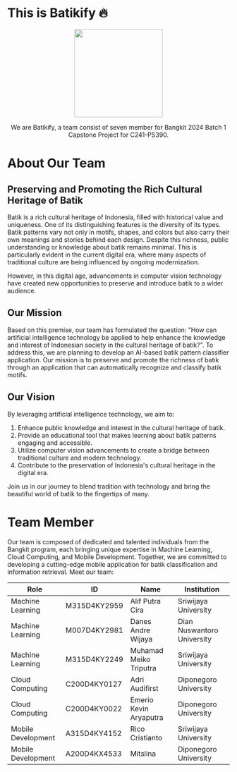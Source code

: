 # This is Batikify 🔥

<!--

**Here are some ideas to get you started:**

🙋‍♀️ A short introduction - what is your organization all about?
🌈 Contribution guidelines - how can the community get involved?
👩‍💻 Useful resources - where can the community find your docs? Is there anything else the community should know?
🍿 Fun facts - what does your team eat for breakfast?
🧙 Remember, you can do mighty things with the power of [Markdown](https://docs.github.com/github/writing-on-github/getting-started-with-writing-and-formatting-on-github/basic-writing-and-formatting-syntax)
-->

<div align="center">
  <img src="https://storage.googleapis.com/batikify-md-assets/brown-logo.png" width="200" height="200">
</div>

<p align="center">
  We are Batikify, a team consist of seven member for Bangkit 2024 Batch 1 Capstone Project for C241-PS390.
</p>

# About Our Team
## Preserving and Promoting the Rich Cultural Heritage of Batik
Batik is a rich cultural heritage of Indonesia, filled with historical value and uniqueness. One of its distinguishing features is the diversity of its types. Batik patterns vary not only in motifs, shapes, and colors but also carry their own meanings and stories behind each design. Despite this richness, public understanding or knowledge about batik remains minimal. This is particularly evident in the current digital era, where many aspects of traditional culture are being influenced by ongoing modernization.

However, in this digital age, advancements in computer vision technology have created new opportunities to preserve and introduce batik to a wider audience.

## Our Mission
Based on this premise, our team has formulated the question: "How can artificial intelligence technology be applied to help enhance the knowledge and interest of Indonesian society in the cultural heritage of batik?". To address this, we are planning to develop an AI-based batik pattern classifier application. Our mission is to preserve and promote the richness of batik through an application that can automatically recognize and classify batik motifs.

## Our Vision
By leveraging artificial intelligence technology, we aim to:

1. Enhance public knowledge and interest in the cultural heritage of batik.
2. Provide an educational tool that makes learning about batik patterns engaging and accessible.
3. Utilize computer vision advancements to create a bridge between traditional culture and modern technology.
4. Contribute to the preservation of Indonesia's cultural heritage in the digital era.

Join us in our journey to blend tradition with technology and bring the beautiful world of batik to the fingertips of many.

# Team Member

Our team is composed of dedicated and talented individuals from the Bangkit program, each bringing
unique expertise in Machine Learning, Cloud Computing, and Mobile Development. Together, we are
committed to developing a cutting-edge mobile application for batik classification and information
retrieval. Meet our team:

| Role               | ID           | Name                   | Institution                |
| ------------------ | ------------ | ---------------------- | -------------------------- |
| Machine Learning   | M315D4KY2959 | Alif Putra Cira        | Sriwijaya University       |
| Machine Learning   | M007D4KY2981 | Danes Andre Wijaya     | Dian Nuswantoro University |
| Machine Learning   | M315D4KY2249 | Muhamad Meiko Triputra | Sriwijaya University       |
| Cloud Computing    | C200D4KY0127 | Adri Audifirst         | Diponegoro University      |
| Cloud Computing    | C200D4KY0022 | Emerio Kevin Aryaputra | Diponegoro University      |
| Mobile Development | A315D4KY4152 | Rico Cristianto        | Sriwijaya University       |
| Mobile Development | A200D4KX4533 | Mitslina               | Diponegoro University      |
